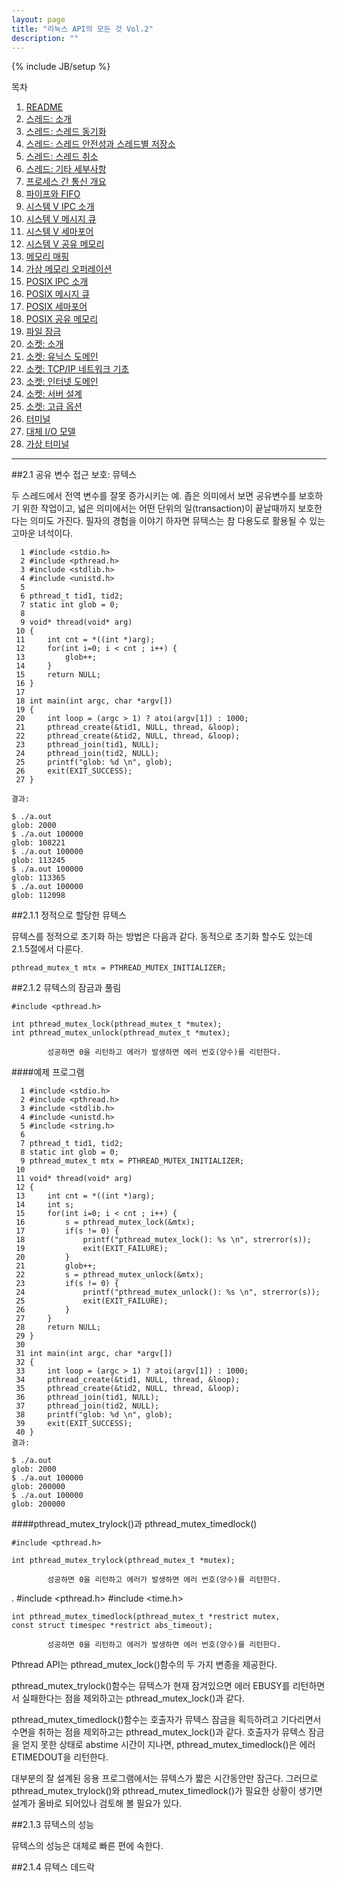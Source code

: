 ```yaml
---
layout: page
title: "리눅스 API의 모든 것 Vol.2"
description: ""
---
```

{% include JB/setup %}

목차

1. [README](/pages/linux_api_vol_2/00-readme.html)
1. [스레드: 소개](/pages/linux_api_vol_2/01-thread-introduce.html)
1. [스레드: 스레드 동기화](/pages/linux_api_vol_2/02-thread-sync.html)
1. [스레드: 스레드 안전성과 스레드별 저장소](/pages/linux_api_vol_2/03-thread-safety-and-repository.html)
1. [스레드: 스레드 취소](/pages/linux_api_vol_2/04-thread-cancel.html)
1. [스레드: 기타 세부사항](/pages/linux_api_vol_2/05-thread-details.html)
1. [프로세스 간 통신 개요](/pages/linux_api_vol_2/06-ipc.html)
1. [파이프와 FIFO](/pages/linux_api_vol_2/07-pipe-fifo.html)
1. [시스템 V IPC 소개](/pages/linux_api_vol_2/08-system-v-ipc.html)
1. [시스템 V 메시지 큐](/pages/linux_api_vol_2/09-system-v-message-queue.html)
1. [시스템 V 세마포어](/pages/linux_api_vol_2/10-system-v-semaphore.html)
1. [시스템 V 공유 메모리](/pages/linux_api_vol_2/11-system-v-shared-memory.html)
1. [메모리 매핑](/pages/linux_api_vol_2/12-memory-mapping.html)
1. [가상 메모리 오퍼레이션](/pages/linux_api_vol_2/13-virtual-memory-operation.html)
1. [POSIX IPC 소개](/pages/linux_api_vol_2/14-posix-ipc.html)
1. [POSIX 메시지 큐](/pages/linux_api_vol_2/15-posix-message-queue.html)
1. [POSIX 세마포어](/pages/linux_api_vol_2/16-posix-semaphore.html)
1. [POSIX 공유 메모리](/pages/linux_api_vol_2/17-posix-shared-memory.html)
1. [파일 잠금](/pages/linux_api_vol_2/18-file-lock.html)
1. [소켓: 소개](/pages/linux_api_vol_2/19-socket-introduction.html)
1. [소켓: 유닉스 도메인](/pages/linux_api_vol_2/20-socket-unix-domain.html)
1. [소켓: TCP/IP 네트워크 기초](/pages/linux_api_vol_2/21-socket-tcp-ip-network.html)
1. [소켓: 인터넷 도메인](/pages/linux_api_vol_2/22-socket-internet-domain.html)
1. [소켓: 서버 설계](/pages/linux_api_vol_2/23-socket-design-server.html)
1. [소켓: 고급 옵션](/pages/linux_api_vol_2/24-socket-advanced-option.html)
1. [터미널](/pages/linux_api_vol_2/25-terminal.html)
1. [대체 I/O 모델](/pages/linux_api_vol_2/26-alternative-io-model.html)
1. [가상 터미널](/pages/linux_api_vol_2/27-virtual-terminal.html)

<hr/>

##2.1 공유 변수 접근 보호: 뮤텍스

두 스레드에서 전역 변수를 잘못 증가시키는 예. 좁은 의미에서 보면 공유변수를 보호하기 위한 작업이고, 넓은 의미에서는 어떤 단위의 일(transaction)이 끝날때까지 보호한다는 의미도 가진다. 필자의 경험을 이야기 하자면 뮤텍스는 참 다용도로 활용될 수 있는 고마운 녀석이다.

	  1 #include <stdio.h>
	  2 #include <pthread.h>
	  3 #include <stdlib.h>
	  4 #include <unistd.h>
	  5 
	  6 pthread_t tid1, tid2;
	  7 static int glob = 0;
	  8 
	  9 void* thread(void* arg)
	 10 {
	 11     int cnt = *((int *)arg);
	 12     for(int i=0; i < cnt ; i++) {
	 13         glob++;
	 14     }
	 15     return NULL;
	 16 }
	 17 
	 18 int main(int argc, char *argv[])
	 19 {
	 20     int loop = (argc > 1) ? atoi(argv[1]) : 1000;
	 21     pthread_create(&tid1, NULL, thread, &loop);
	 22     pthread_create(&tid2, NULL, thread, &loop);
	 23     pthread_join(tid1, NULL);
	 24     pthread_join(tid2, NULL);
	 25     printf("glob: %d \n", glob);
	 26     exit(EXIT_SUCCESS);
	 27 }
	 
	결과:
	
	$ ./a.out 
	glob: 2000
	$ ./a.out 100000
	glob: 108221 
	$ ./a.out 100000
	glob: 113245 
	$ ./a.out 100000
	glob: 113365 
	$ ./a.out 100000
	glob: 112098 


##2.1.1 정적으로 할당한 뮤텍스

뮤텍스를 정적으로 초기화 하는 방법은 다음과 같다. 동적으로 초기화 할수도 있는데 2.1.5절에서 다룬다.

	pthread_mutex_t mtx = PTHREAD_MUTEX_INITIALIZER;



##2.1.2 뮤텍스의 잠금과 풀림

	#include <pthread.h>

	int pthread_mutex_lock(pthread_mutex_t *mutex);
	int pthread_mutex_unlock(pthread_mutex_t *mutex);
	
			성공하면 0을 리턴하고 에러가 발생하면 에러 번호(양수)를 리턴한다.

####예제 프로그램

	  1 #include <stdio.h>
	  2 #include <pthread.h>
	  3 #include <stdlib.h>
	  4 #include <unistd.h>
	  5 #include <string.h>
	  6 
	  7 pthread_t tid1, tid2;
	  8 static int glob = 0;
	  9 pthread_mutex_t mtx = PTHREAD_MUTEX_INITIALIZER;
	 10 
	 11 void* thread(void* arg)
	 12 {
	 13     int cnt = *((int *)arg);
	 14     int s;
	 15     for(int i=0; i < cnt ; i++) {
	 16         s = pthread_mutex_lock(&mtx);
	 17         if(s != 0) {
	 18             printf("pthread_mutex_lock(): %s \n", strerror(s));
	 19             exit(EXIT_FAILURE);
	 20         }
	 21         glob++;
	 22         s = pthread_mutex_unlock(&mtx);
	 23         if(s != 0) {
	 24             printf("pthread_mutex_unlock(): %s \n", strerror(s));
	 25             exit(EXIT_FAILURE);
	 26         }
	 27     }
	 28     return NULL;
	 29 }
	 30 
	 31 int main(int argc, char *argv[])
	 32 {
	 33     int loop = (argc > 1) ? atoi(argv[1]) : 1000;
	 34     pthread_create(&tid1, NULL, thread, &loop);
	 35     pthread_create(&tid2, NULL, thread, &loop);
	 36     pthread_join(tid1, NULL);
	 37     pthread_join(tid2, NULL);
	 38     printf("glob: %d \n", glob);
	 39     exit(EXIT_SUCCESS);
	 40 }
	결과:
	
	$ ./a.out 
	glob: 2000
	$ ./a.out 100000
	glob: 200000
	$ ./a.out 100000
	glob: 200000 

	
####pthread_mutex_trylock()과 pthread_mutex_timedlock()

	#include <pthread.h>

	int pthread_mutex_trylock(pthread_mutex_t *mutex);
	
			성공하면 0을 리턴하고 에러가 발생하면 에러 번호(양수)를 리턴한다.
.
	#include <pthread.h>
	#include <time.h>

	int pthread_mutex_timedlock(pthread_mutex_t *restrict mutex,
	const struct timespec *restrict abs_timeout);
	
			성공하면 0을 리턴하고 에러가 발생하면 에러 번호(양수)를 리턴한다.

Pthread API는 pthread_mutex_lock()함수의 두 가지 변종을 제공한다. 

pthread_mutex_trylock()함수는 뮤텍스가 현재 잠겨있으면 에러 EBUSY를 리턴하면서 실패한다는 점을 제외하고는 pthread_mutex_lock()과 같다.

pthread_mutex_timedlock()함수는 호출자가 뮤텍스 잠금을 획득하려고 기다리면서 수면을 취하는 점을 제외하고는 pthread_mutex_lock()과 같다. 호출자가 뮤텍스 잠금을 얻지 못한 상태로 abstime 시간이 지나면, pthread_mutex_timedlock()은 에러 ETIMEDOUT을 리턴한다.

대부분의 잘 설계된 응용 프로그램에서는 뮤텍스가 짧은 시간동안만 잠근다. 그러므로 pthread_mutex_trylock()와 pthread_mutex_timedlock()가 필요한 상황이 생기면 설계가 올바로 되어있나 검토해 볼 필요가 있다. 

##2.1.3 뮤텍스의 성능

뮤텍스의 성능은 대체로 빠른 편에 속한다.


##2.1.4 뮤텍스 데드락




